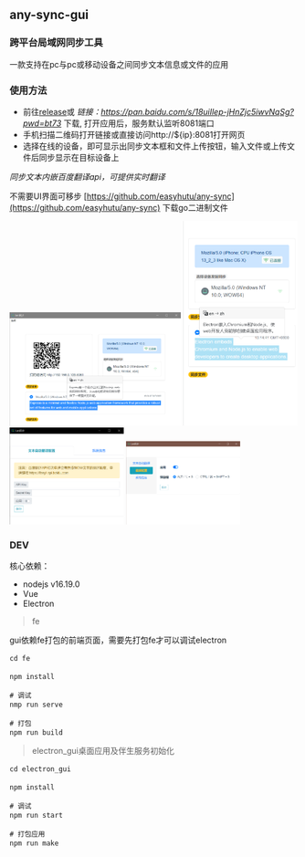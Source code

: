 ## any-sync-gui

### 跨平台局域网同步工具

一款支持在pc与pc或移动设备之间同步文本信息或文件的应用

### 使用方法

* 前往[release](https://github.com/easyhutu/any-sync-gui/releases)或 *链接：https://pan.baidu.com/s/18uiIlep-jHnZjc5iwvNqSg?pwd=bt73* 下载, 打开应用后，服务默认监听8081端口
* 手机扫描二维码打开链接或直接访问http://${ip}:8081打开网页
* 选择在线的设备，即可显示出同步文本框和文件上传按钮，输入文件或上传文件后同步显示在目标设备上

*同步文本内嵌百度翻译api，可提供实时翻译*

不需要UI界面可移步 [https://github.com/easyhutu/any-sync](https://github.com/easyhutu/any-sync) 下载go二进制文件

<img width="300" alt="" src="/doc/pc.png"/>
<img width="200" alt="" src="/doc/phone.png"/>
<img width="200" alt="" src="/doc/lang_setting.png"/>
<img width="200" alt="" src="/doc/capture.png"/>

### DEV
核心依赖： 
* nodejs v16.19.0
* Vue
* Electron

> fe

gui依赖fe打包的前端页面，需要先打包fe才可以调试electron

```shell
cd fe

npm install

# 调试
nmp run serve

# 打包
npm run build
```

> electron_gui桌面应用及伴生服务初始化

```shell
cd electron_gui

npm install

# 调试
npm run start

# 打包应用
npm run make
```